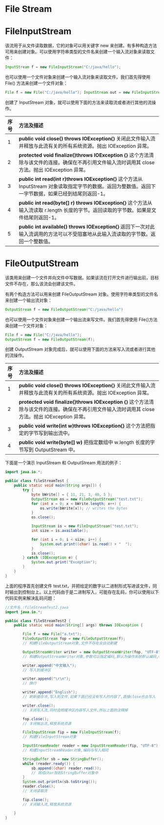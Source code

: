 # File Stream

# FileInputStream

该流用于从文件读取数据，它的对象可以用关键字 new 来创建。有多种构造方法可用来创建对象。可以使用字符串类型的文件名来创建一个输入流对象来读取文件：

```java
InputStream f = new FileInputStream("C:/java/hello");
```

也可以使用一个文件对象来创建一个输入流对象来读取文件。我们首先得使用 File() 方法来创建一个文件对象：

```java
File f = new File("C:/java/hello"); InputStream out = new FileInputStream(f);
```

创建了 InputStream 对象，就可以使用下面的方法来读取流或者进行其他的流操作。

| **序号** | **方法及描述**                                                                                                                                         |
| :------- | :----------------------------------------------------------------------------------------------------------------------------------------------------- |
| 1        | **public void close() throws IOException{}** 关闭此文件输入流并释放与此流有关的所有系统资源。抛出 IOException 异常。                                   |
| 2        | **protected void finalize()throws IOException {}** 这个方法清除与该文件的连接。确保在不再引用文件输入流时调用其 close 方法。抛出 IOException 异常。    |
| 3        | **public int read(int r)throws IOException{}** 这个方法从 InputStream 对象读取指定字节的数据。返回为整数值。返回下一字节数据，如果已经到结尾则返回-1。 |
| 4        | **public int read(byte[] r) throws IOException{}** 这个方法从输入流读取 r.length 长度的字节。返回读取的字节数。如果是文件结尾则返回-1。                |
| 5        | **public int available() throws IOException{}** 返回下一次对此输入流调用的方法可以不受阻塞地从此输入流读取的字节数。返回一个整数值。                   |

# FileOutputStream

该类用来创建一个文件并向文件中写数据。如果该流在打开文件进行输出前，目标文件不存在，那么该流会创建该文件。

有两个构造方法可以用来创建 FileOutputStream 对象。使用字符串类型的文件名来创建一个输出流对象：

```java
OutputStream f = new FileOutputStream("C:/java/hello")
```

也可以使用一个文件对象来创建一个输出流来写文件。我们首先得使用 File()方法来创建一个文件对象：

```java
File f = new File("C:/java/hello");
OutputStream f = new FileOutputStream(f);
```

创建 OutputStream 对象完成后，就可以使用下面的方法来写入流或者进行其他的流操作。

| **序号** | **方法及描述**                                                                                                                                      |
| :------- | :-------------------------------------------------------------------------------------------------------------------------------------------------- |
| 1        | **public void close() throws IOException{}** 关闭此文件输入流并释放与此流有关的所有系统资源。抛出 IOException 异常。                                |
| 2        | **protected void finalize()throws IOException {}** 这个方法清除与该文件的连接。确保在不再引用文件输入流时调用其 close 方法。抛出 IOException 异常。 |
| 3        | **public void write(int w)throws IOException{}** 这个方法把指定的字节写到输出流中。                                                                 |
| 4        | **public void write(byte[] w)** 把指定数组中 w.length 长度的字节写到 OutputStream 中。                                                              |

下面是一个演示 InputStream 和 OutputStream 用法的例子：

```java
import java.io.*;

public class fileStreamTest {
    public static void main(String args[]) {
        try {
            byte bWrite[] = { 11, 21, 3, 40, 5 };
            OutputStream os = new FileOutputStream("test.txt");
            for (int x = 0; x < bWrite.length; x++) {
                os.write(bWrite[x]); // writes the bytes
            }
            os.close();

            InputStream is = new FileInputStream("test.txt");
            int size = is.available();

            for (int i = 0; i < size; i++) {
                System.out.print((char) is.read() + "  ");
            }
            is.close();
        } catch (IOException e) {
            System.out.print("Exception");
        }
    }
}
```

上面的程序首先创建文件 test.txt，并把给定的数字以二进制形式写进该文件，同时输出到控制台上。以上代码由于是二进制写入，可能存在乱码，你可以使用以下代码实例来解决乱码问题：

```java
//文件名 :fileStreamTest2.java
import java.io.*;

public class fileStreamTest2 {
    public static void main(String[] args) throws IOException {

        File f = new File("a.txt");
        FileOutputStream fop = new FileOutputStream(f);
        // 构建FileOutputStream对象,文件不存在会自动新建

        OutputStreamWriter writer = new OutputStreamWriter(fop, "UTF-8");
        // 构建OutputStreamWriter对象,参数可以指定编码,默认为操作系统默认编码,windows上是gbk

        writer.append("中文输入");
        // 写入到缓冲区

        writer.append("\r\n");
        // 换行

        writer.append("English");
        // 刷新缓存冲,写入到文件,如果下面已经没有写入的内容了,直接close也会写入

        writer.close();
        // 关闭写入流,同时会把缓冲区内容写入文件,所以上面的注释掉

        fop.close();
        // 关闭输出流,释放系统资源

        FileInputStream fip = new FileInputStream(f);
        // 构建FileInputStream对象

        InputStreamReader reader = new InputStreamReader(fip, "UTF-8");
        // 构建InputStreamReader对象,编码与写入相同

        StringBuffer sb = new StringBuffer();
        while (reader.ready()) {
            sb.append((char) reader.read());
            // 转成char加到StringBuffer对象中
        }
        System.out.println(sb.toString());
        reader.close();
        // 关闭读取流

        fip.close();
        // 关闭输入流,释放系统资源

    }
}
```
